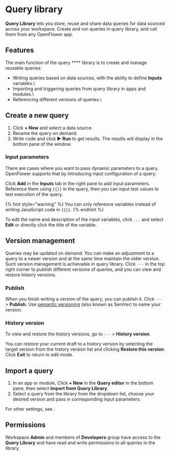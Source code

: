 # Query library

**Query Library** lets you store, reuse and share data queries for data sourced across your workspace. Create and run queries in query library, and call them from any OpenFlower app.

## Features

The main function of the query \*\*\*\* library is to create and manage reusable queries:

* Writing queries based on data sources, with the ability to define **Inputs** variables.\\
* Importing and triggering queries from query library in apps and modules.\\
* Referencing different versions of queries.\\

## Create a new query

1. Click **+ New** and select a data source.
2. Rename the query on demand.
3. Write code and click ▶ **Run** to get results. The results will display in the bottom pane of the window.

### Input parameters

There are cases where you want to pass dynamic parameters to a query. OpenFlower supports that by introducing input configuration of a query.

Click **Add** in the **Inputs** tab in the right pane to add input parameters. Reference them using `{{}}` in the query, then you can input test values to test execution of the query.

{% hint style="warning" %}
You can only reference variables instead of writing JavaScript code in `{{}}`.
{% endhint %}

To edit the name and description of the input variables, click `...` and select **Edit** or directly click the title of the variable.

## Version management

Queries may be updated on demand. You can make an adjustment to a query to a newer version and at the same time maintain the older version. Such version management is achievable in query library. Click `···` in the top right corner to publish different versions of queries, and you can view and restore history versions.

### Publish

When you finish writing a version of the query, you can publish it. Click `···` > **Publish**. Use [semantic versioning](https://semver.org/) (also known as SemVer) to name your version.

### History version

To view and restore the history versions, go to `···` > **History version**.

You can restore your current draft to a history version by selecting the target version from the history version list and clicking **Restore this version**. Click **Exit** to return to edit mode.

## Import a query

1. In an app or module, Click **+ New** in the **Query editor** in the bottom pane, then select **Import from Query Library**.
2. Select a query from the library from the dropdown list, choose your desired version and pass in corresponding input parameters.

For other settings, see .

## Permissions

Workspace **Admin** and members of **Developers** group have access to the **Query Library** and have read and write permissions to all queries in the library.
